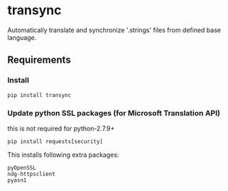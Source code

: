 # transync
Automatically translate and synchronize '.strings' files from defined base language.


## Requirements

### Install

```
pip install transync
```

### Update python SSL packages (for Microsoft Translation API)

this is not required for python-2.7.9+

```shell
pip install requests[security]
```
This installs following extra packages:
```
pyOpenSSL
ndg-httpsclient
pyasn1
```
